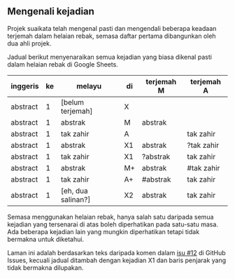 ---
---

## Mengenali kejadian

Projek suaikata telah mengenal pasti dan mengendali beberapa
keadaan terjemah dalam helaian rebak, semasa daftar pertama
dibangunkan oleh dua ahli projek.

Jadual berikut menyenaraikan semua kejadian yang biasa
dikenal pasti dalam helaian rebak di Google Sheets.

| inggeris | ke | melayu             | di | terjemah M | terjemah A |
| -------- | -- | ------------------ | -- | ---------- | ---------- |
| abstract | 1  | [belum terjemah]   | X  |            |            |
| abstract | 1  | abstrak            | M  | abstrak    |            |
| abstract | 1  | tak zahir          | A  |            | tak zahir  |
| abstract | 1  | abstrak            | X1 | abstrak    | ?tak zahir |
| abstract | 1  | tak zahir          | X1 | ?abstrak   | tak zahir  |
| abstract | 1  | abstrak            | M+ | abstrak    | #tak zahir |
| abstract | 1  | tak zahir          | A+ | #abstrak   | tak zahir  |
| abstract | 1  | [eh, dua salinan?] | X2 | abstrak    | tak zahir  |

Semasa menggunakan helaian rebak, hanya salah satu daripada
semua kejadian yang tersenarai di atas boleh diperhatikan
pada satu-satu masa. Ada beberapa kejadian lain yang mungkin
diperhatikan tetapi tidak bermakna untuk diketahui.

Laman ini adalah berdasarkan teks daripada komen dalam
[isu #12][#12] di GitHub Issues, kecuali jadual ditambah
dengan kejadian X1 dan baris penjarak yang tidak bermakna
dilupakan.


 [#12]: https://github.com/kmubiin/suaikata/issues/12
